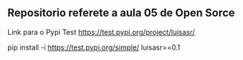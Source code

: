 ## Repositorio referete a aula 05 de Open Sorce

Link para o Pypi Test
https://test.pypi.org/project/luisasr/

pip install -i https://test.pypi.org/simple/ luisasr==0.1
